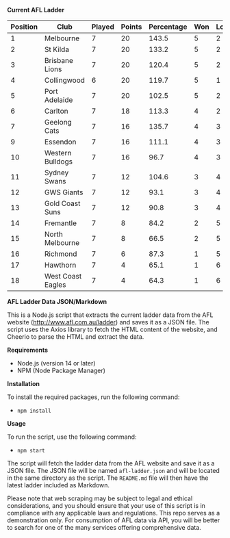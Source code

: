 **Current AFL Ladder**

| Position | Club | Played | Points | Percentage | Won | Lost | Drawn | PF | PA |
| -------- | ---- | ------ | ------ | ---------- | --- | ---- | ----- | -- | -- |
| 1 | Melbourne | 7 | 20 | 143.5 | 5 | 2 | 0 | 769 | 536 |
| 2 | St Kilda | 7 | 20 | 133.2 | 5 | 2 | 0 | 586 | 440 |
| 3 | Brisbane Lions | 7 | 20 | 120.4 | 5 | 2 | 0 | 709 | 589 |
| 4 | Collingwood | 6 | 20 | 119.7 | 5 | 1 | 0 | 566 | 473 |
| 5 | Port Adelaide | 7 | 20 | 102.5 | 5 | 2 | 0 | 604 | 589 |
| 6 | Carlton | 7 | 18 | 113.3 | 4 | 2 | 1 | 603 | 532 |
| 7 | Geelong Cats | 7 | 16 | 135.7 | 4 | 3 | 0 | 764 | 563 |
| 9 | Essendon | 7 | 16 | 111.1 | 4 | 3 | 0 | 679 | 611 |
| 10 | Western Bulldogs | 7 | 16 | 96.7 | 4 | 3 | 0 | 530 | 548 |
| 11 | Sydney Swans | 7 | 12 | 104.6 | 3 | 4 | 0 | 641 | 613 |
| 12 | GWS Giants | 7 | 12 | 93.1 | 3 | 4 | 0 | 597 | 641 |
| 13 | Gold Coast Suns | 7 | 12 | 90.8 | 3 | 4 | 0 | 533 | 587 |
| 14 | Fremantle | 7 | 8 | 84.2 | 2 | 5 | 0 | 540 | 641 |
| 15 | North Melbourne | 7 | 8 | 66.5 | 2 | 5 | 0 | 485 | 729 |
| 16 | Richmond | 7 | 6 | 87.3 | 1 | 5 | 1 | 503 | 576 |
| 17 | Hawthorn | 7 | 4 | 65.1 | 1 | 6 | 0 | 443 | 680 |
| 18 | West Coast Eagles | 7 | 4 | 64.3 | 1 | 6 | 0 | 514 | 799 |

**AFL Ladder Data JSON/Markdown**

This is a Node.js script that extracts the current ladder data from the AFL website (http://www.afl.com.au/ladder) and saves it as a JSON file. The script uses the Axios library to fetch the HTML content of the website, and Cheerio to parse the HTML and extract the data.

**Requirements**

- Node.js (version 14 or later)
- NPM (Node Package Manager)

**Installation**

To install the required packages, run the following command:

 - `npm install`

**Usage**

To run the script, use the following command:

 - `npm start`

The script will fetch the ladder data from the AFL website and save it as a JSON file. The JSON file will be named `afl-ladder.json` and will be located in the same directory as the script. The `README.md` file will then have the latest ladder included as Markdown.

Please note that web scraping may be subject to legal and ethical considerations, and you should ensure that your use of this script is in compliance with any applicable laws and regulations. This repo serves as a demonstration only. For consumption of AFL data via API, you will be better to search for one of the many services offering comprehensive data.

